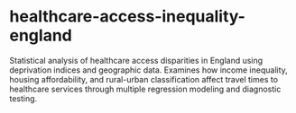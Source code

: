 # healthcare-access-inequality-england
Statistical analysis of healthcare access disparities in England using deprivation indices and geographic data. Examines how income inequality, housing affordability, and rural-urban classification affect travel times to healthcare services through multiple regression modeling and diagnostic testing.
